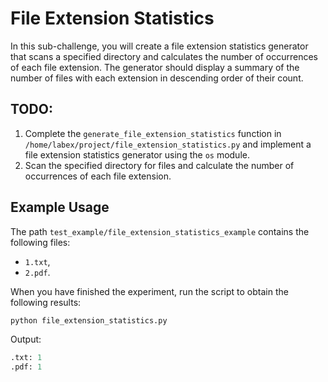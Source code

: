 # File Extension Statistics

In this sub-challenge, you will create a file extension statistics generator that scans a specified directory and calculates the number of occurrences of each file extension. The generator should display a summary of the number of files with each extension in descending order of their count.

## TODO:

1. Complete the `generate_file_extension_statistics` function in `/home/labex/project/file_extension_statistics.py` and implement a file extension statistics generator using the `os` module.
2. Scan the specified directory for files and calculate the number of occurrences of each file extension.

## Example Usage

The path `test_example/file_extension_statistics_example` contains the following files:

- `1.txt`,
- `2.pdf`.

When you have finished the experiment, run the script to obtain the following results:

```python
python file_extension_statistics.py
```

Output:

```python
.txt: 1
.pdf: 1
```
